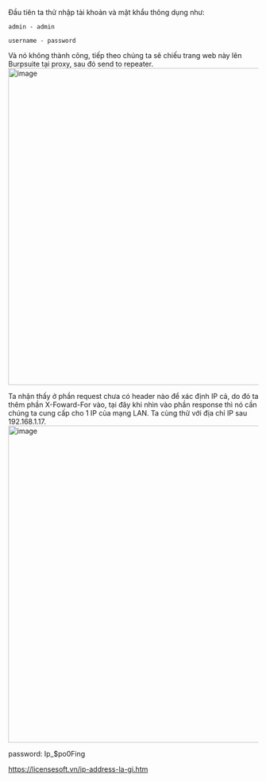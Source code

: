 Đầu tiên ta thử nhập tài khoản và mật khẩu thông dụng như:  

    admin - admin  
    
    username - password  
    
Và nó không thành công, tiếp theo chúng ta sẽ chiếu trang web này lên Burpsuite tại proxy, sau đó send to repeater.  
  <img width="638" alt="image" src="https://user-images.githubusercontent.com/125866921/220987867-8a73009e-2e6d-4f10-b276-4afbd82b1e5f.png">  

Ta nhận thấy ở phần request chưa có header nào để xác định IP cả, do đó ta thêm phần X-Foward-For vào, tại đây khi nhìn vào phần response thì nó cần chúng ta cung cấp cho 1 IP của mạng LAN. Ta cùng thử với địa chỉ IP sau  192.168.1.17.  
  <img width="638" alt="image" src="https://user-images.githubusercontent.com/125866921/220989375-0c390a09-d61f-4dce-a033-a401c2aa28cc.png">  


password: Ip_$po0Fing

https://licensesoft.vn/ip-address-la-gi.htm
